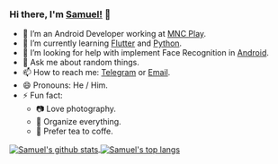 ### Hi there, I'm [Samuel!](https://samuelbernard147.github.io/) 👋
<!--- 🔭 I’m currently working on a few Android projects. -->
- 🔭 I’m an Android Developer working at [MNC Play](https://www.mncplay.id). 
- 🌱 I’m currently learning [Flutter](https://flutter.dev/) and [Python](https://www.python.org).
- 🤔 I’m looking for help with implement Face Recognition in [Android](https://android.com).
- 💬 Ask me about random things.
- 📫 How to reach me: [Telegram](https://t.me/SamuelBernard) or [Email](samuelbjeffersen@gmail.com).
- 😄 Pronouns: He / Him.
- ⚡ Fun fact:
  - :camera: Love photography.
  - :memo: Organize everything.
  - :tea: Prefer tea to coffe.
 <!-- - Working towards an Associate Android Developer Certification. -->
 
 <a href="https://github.com/samuelbernard147">
  <img align="center" src="https://github-readme-stats.vercel.app/api?username=samuelbernard147&show_icons=true&include_all_commits=true&count_private=true" alt="Samuel's github stats" />
</a>
<a href="https://github.com/anuraghazra/samuelbernard147">  
  <img align="center" src="https://github-readme-stats.vercel.app/api/top-langs/?username=samuelbernard147&layout=compact" alt="Samuel's top langs"/>
</a> 

<!--
**SamuelBernard147/SamuelBernard147** is a ✨ _special_ ✨ repository because its `README.md` (this file) appears on your GitHub profile.

Here are some ideas to get you started:

- 🔭 I’m currently working on ...
- 🌱 I’m currently learning ...
- 👯 I’m looking to collaborate on ...
- 🤔 I’m looking for help with ...
- 💬 Ask me about ...
- 📫 How to reach me: ...
- 😄 Pronouns: ...
- ⚡ Fun fact: ...
-->
